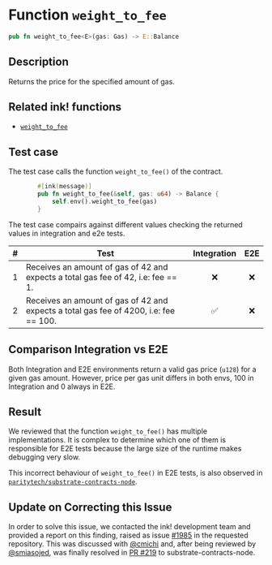 # Function `weight_to_fee`

```rust
pub fn weight_to_fee<E>(gas: Gas) -> E::Balance
```

## Description

Returns the price for the specified amount of gas.

## Related ink! functions

- [`weight_to_fee`](https://docs.rs/ink_env/4.3.0/ink_env/fn.weight_to_fee.html)

## Test case

The test case calls the function `weight_to_fee()` of the contract.

```rust
        #[ink(message)]
        pub fn weight_to_fee(&self, gas: u64) -> Balance {
            self.env().weight_to_fee(gas)
        }
```

The test case compairs against different values checking the returned values in integration and e2e tests.

| \#  | Test                                                        | Integration | E2E |
| --- | -------------------------------------------------------     | :---------: | :-: |
| 1   | Receives an amount of gas of 42 and expects a total gas fee of 42, i.e: fee == 1.                  |      ❌      | ❌    |
| 2   | Receives an amount of gas of 42 and expects a total gas fee of 4200, i.e: fee == 100.              |       ✅      |  ❌    |


## Comparison Integration vs E2E

Both Integration and E2E environments return a valid gas price (`u128`) for a given gas amount. However, price per gas unit differs in both envs, 100 in Integration and 0 always in E2E.


## Result

We reviewed that the function `weight_to_fee()` has multiple implementations. It is complex to determine which one of them is responsible for E2E tests because the large size of the runtime makes debugging very slow.

This incorrect behaviour of `weight_to_fee()` in E2E tests, is also observed in [`paritytech/substrate-contracts-node`](https://github.com/paritytech/substrate-contracts-node).

## Update on Correcting this Issue

In order to solve this issue, we contacted the ink! development team and provided a report on this finding, raised as issue [#1985](https://github.com/paritytech/ink/issues/1985) in the requested repository. This was discussed with [@cmichi](https://github.com/cmichi) and, after being reviewed by [@smiasojed](@smiasojed), was finally resolved in [PR #219](https://github.com/paritytech/substrate-contracts-node/pull/219) to substrate-contracts-node.



